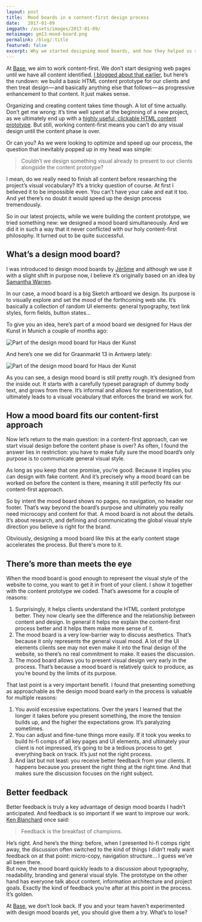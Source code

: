 ```yaml
---
layout: post
title:  Mood boards in a content-first design process
date:   2017-01-09
imgpath: /assets/images/2017-01-09/
metaimage: gm13-mood-board.png
permalink: /blog/:title
featured: false
excerpt: Why we started designing mood boards, and how they helped us speed up our content-first process and have better conversations with our clients.
---
```

At [Base](http://basedigital.io), we aim to work content-first. We don’t start designing web pages until we have all content identified. [I blogged about that earlier](http://thomasbyttebier.be/blog/the-bold-beauty-of-content-prototypes), but here’s the rundown: we build a basic HTML content prototype for our clients and then treat design — and basically anything else that follows — as progressive enhancement to that content. It just makes sense.

Organizing and creating content takes time though. A lot of time actually. Don’t get me wrong: it’s time well spent at the beginning of a new project, as we ultimately end up with a [highly useful, clickable HTML content prototype](http://thomasbyttebier.be/blog/the-bold-beauty-of-content-prototypes). But still, working content-first means you can’t do any visual design until the content phase is over.

Or can you? As we were looking to optimize and speed up our process, the question that inevitably popped up in my head was simple:

> Couldn’t we design something visual already to present to our clients alongside the content prototype? 

I mean, do we really need to finish all content before researching the project’s visual vocabulary? It’s a tricky question of course. At first I believed it to be impossible even. You can’t have your cake and eat it too. And yet there’s no doubt it would speed up the design process tremendously. 

So in our latest projects, while we were building the content prototype, we tried something new: we designed a mood board simultaneously. And we did it in such a way that it never conflicted with our holy content-first philosophy. It turned out to be quite successful.

## What’s a design mood board?

I was introduced to design mood boards by [Jérôme](http://webstoemp.com) and although we use it with a slight shift in purpose now, I believe it’s originally based on an idea by [Samantha Warren](http://styletil.es).

In our case, a mood board is a big Sketch artboard we design. Its purpose is to visually explore and set the mood of the forthcoming web site. It’s basically a collection of random UI elements: general typography, text link styles, form fields, button states…

To give you an idea, here’s part of a mood board we designed for Haus der Kunst in Munich a couple of months ago:

![Part of the design mood board for Haus der Kunst]({{site.baseurl}}{{page.imgpath}}hdk-mood-board.png)

And here’s one we did for Graanmarkt 13 in Antwerp lately:

![Part of the design mood board for Haus der Kunst]({{site.baseurl}}{{page.imgpath}}gm13-mood-board.png)

As you can see, a design mood board is still pretty rough. It’s designed from the inside out. It starts with a carefully typeset paragraph of dummy body text, and grows from there. It’s informal and allows for experimentation, but ultimately leads to a visual vocabulary that enforces the brand we work for.

## How a mood board fits our content-first approach

Now let’s return to the main question: in a content-first approach, can we start visual design before the content phase is over? As often, I found the answer lies in restriction: you have to make fully sure the mood board’s only purpose is to communicate general visual style.

As long as you keep that one promise, you’re good. Because it implies you can design with fake content. And it’s precisely why a mood board can be worked on before the content is there, meaning it still perfectly fits our content-first approach.

So by intent the mood board shows no pages, no navigation, no header nor footer. That’s way beyond the board’s purpose and ultimately you really need microcopy and content for that. A mood board is not about the details. It’s about research, and defining and communicating the global visual style direction you believe is right for the brand.

Obviously, designing a mood board like this at the early content stage accelerates the process. But there's more to it. 

## There’s more than meets the eye

When the mood board is good enough to represent the visual style of the website to come, you want to get it in front of your client. I show it together with the content prototype we coded. That’s awesome for a couple of reasons:

1. Surprisingly, it helps clients understand the HTML content prototype better. They now clearly see the difference and the relationship between content and design. In general it helps me explain the content-first process better and it helps them make more sense of it.
2. The mood board is a very low-barrier way to discuss aesthetics. That’s because it only represents the general visual mood. A lot of the UI elements clients see may not even make it into the final design of the website, so there’s no real commitment to make. It eases the discussion.
3. The mood board allows you to present visual design very early in the process. That’s because a mood board is relatively quick to produce, as you’re bound by the limits of its purpose. 

That last point is a very important benefit. I found that presenting something as approachable as the design mood board early in the process is valuable for multiple reasons:

1. You avoid excessive expectations. Over the years I learned that the longer it takes before you present something, the more the tension builds up, and the higher the expectations grow. It’s paralyzing sometimes.
2. You can adjust and fine-tune things more easily. If it took you weeks to build hi-fi comps of all key pages and UI elements, and ultimately your client is not impressed, it’s going to be a tedious process to get everything back on track. It’s just not the right process.
3. And last but not least: you receive better feedback from your clients. It happens because you present the right thing at the right time. And that makes sure the discussion focuses on the right subject.

## Better feedback

Better feedback is truly a key advantage of design mood boards I hadn’t anticipated. And feedback is so important if we want to improve our work. [Ken Blanchard](https://en.wikipedia.org/wiki/Ken_Blanchard) once said:

> Feedback is the breakfast of champions.

He’s right. And here’s the thing: before, when I presented hi-fi comps right away, the discussion often switched to the kind of things I didn’t really want feedback on at that point: micro-copy, navigation structure… I guess we’ve all been there.   
But now, the mood board quickly leads to a discussion about typography, readability, branding and general visual style. The prototype on the other hand has everyone talk about content, information architecture and project goals. Exactly the kind of feedback you’re after at this point in the process. It’s golden.

At [Base](http://basedigital.io), we don’t look back. If you and your team haven’t experimented with design mood boards yet, you should give them a try. What’s to lose?